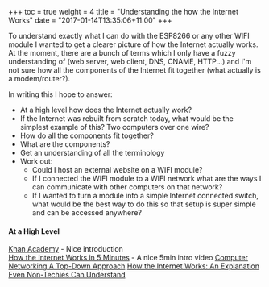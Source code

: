 +++
toc = true
weight = 4
title = "Understanding the how the Internet Works"
date = "2017-01-14T13:35:06+11:00"
+++

To understand exactly what I can do with the ESP8266 or any other WIFI module I wanted to get a clearer
picture of how the Internet actually works.  At the moment, there are a bunch of terms which I only have 
a fuzzy understanding of (web server, web client, DNS, CNAME, HTTP...) and I'm not sure how all the components of 
the Internet fit together (what actually is a modem/router?).

In writing this I hope to answer:  

- At a high level how does the Internet actually work?
- If the Internet was rebuilt from scratch today, what would be the simplest example of this? Two computers over one wire?
- How do all the components fit together?
- What are the components?
- Get an understanding of all the terminology
- Work out:
    - Could I host an external website on a WIFI module?
    - If I connected the WIFI module to a WIFI network what are the ways I can communicate with other computers on that network?
    - If I wanted to turn a module into a simple Internet connected switch, 
        what would be the best way to do this so that setup is super simple and can be accessed anywhere?

#### At a High Level
[Khan Academy](https://www.khanacademy.org/partner-content/code-org/internet-works) - Nice introduction  
[How the Internet Works in 5 Minutes](https://www.youtube.com/watch?v=7_LPdttKXPc) - A nice 5min intro video
[Computer Networking A Top-Down Approach](http://www.nylxs.com/docs/cmpnet.pdf)
[How the Internet Works: An Explanation Even Non-Techies Can Understand](https://blog.hubspot.com/marketing/how-the-internet-works#sm.001h7m2te15bbf9fuci1ozkdr8fzy)